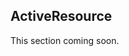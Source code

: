 ## ActiveResource

This section coming soon.

<!-- http://yetimedia.tumblr.com/post/35233051627/activeresource-is-dead-long-live-activeresource -->
